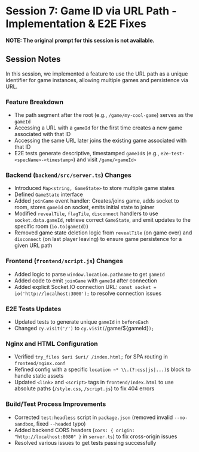 # Session 7: Game ID via URL Path - Implementation & E2E Fixes

**NOTE: The original prompt for this session is not available.**

## Session Notes

In this session, we implemented a feature to use the URL path as a unique identifier for game instances, allowing multiple games and persistence via URL.

### Feature Breakdown

- The path segment after the root (e.g., `/game/my-cool-game`) serves as the `gameId`
- Accessing a URL with a `gameId` for the first time creates a new game associated with that ID
- Accessing the same URL later joins the existing game associated with that ID
- E2E tests generate descriptive, timestamped `gameId`s (e.g., `e2e-test-<specName>-<timestamp>`) and visit `/game/<gameId>`

### Backend (`backend/src/server.ts`) Changes

- Introduced `Map<string, GameState>` to store multiple game states
- Defined `GameState` interface
- Added `joinGame` event handler: Creates/joins game, adds socket to room, stores `gameId` on socket, emits initial state to joiner
- Modified `revealTile`, `flagTile`, `disconnect` handlers to use `socket.data.gameId`, retrieve correct `GameState`, and emit updates to the specific room (`io.to(gameId)`)
- Removed game state deletion logic from `revealTile` (on game over) and `disconnect` (on last player leaving) to ensure game persistence for a given URL path

### Frontend (`frontend/script.js`) Changes

- Added logic to parse `window.location.pathname` to get `gameId`
- Added code to emit `joinGame` with `gameId` after connection
- Added explicit Socket.IO connection URL: `const socket = io('http://localhost:3000');` to resolve connection issues

### E2E Tests Updates

- Updated tests to generate unique `gameId` in `beforeEach`
- Changed `cy.visit('/')` to `cy.visit(`/game/${gameId}`);`

### Nginx and HTML Configuration

- Verified `try_files $uri $uri/ /index.html;` for SPA routing in `frontend/nginx.conf`
- Refined config with a specific `location ~* \\.(?:css|js|...)$` block to handle static assets
- Updated `<link>` and `<script>` tags in `frontend/index.html` to use absolute paths (`/style.css`, `/script.js`) to fix 404 errors

### Build/Test Process Improvements

- Corrected `test:headless` script in `package.json` (removed invalid `--no-sandbox`, fixed `--headed` typo)
- Added backend CORS headers (`cors: { origin: "http://localhost:8080" }` in `server.ts`) to fix cross-origin issues
- Resolved various issues to get tests passing successfully